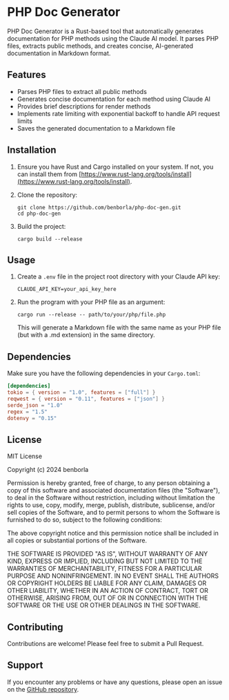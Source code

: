 # PHP Doc Generator

PHP Doc Generator is a Rust-based tool that automatically generates documentation for PHP methods using the Claude AI model. It parses PHP files, extracts public methods, and creates concise, AI-generated documentation in Markdown format.

## Features

- Parses PHP files to extract all public methods
- Generates concise documentation for each method using Claude AI
- Provides brief descriptions for render methods
- Implements rate limiting with exponential backoff to handle API request limits
- Saves the generated documentation to a Markdown file

## Installation

1. Ensure you have Rust and Cargo installed on your system. If not, you can install them from [https://www.rust-lang.org/tools/install](https://www.rust-lang.org/tools/install).

2. Clone the repository:
   ```
   git clone https://github.com/benborla/php-doc-gen.git
   cd php-doc-gen
   ```

3. Build the project:
   ```
   cargo build --release
   ```

## Usage

1. Create a `.env` file in the project root directory with your Claude API key:
   ```
   CLAUDE_API_KEY=your_api_key_here
   ```

2. Run the program with your PHP file as an argument:
   ```
   cargo run --release -- path/to/your/php/file.php
   ```

   This will generate a Markdown file with the same name as your PHP file (but with a .md extension) in the same directory.

## Dependencies

Make sure you have the following dependencies in your `Cargo.toml`:

```toml
[dependencies]
tokio = { version = "1.0", features = ["full"] }
reqwest = { version = "0.11", features = ["json"] }
serde_json = "1.0"
regex = "1.5"
dotenvy = "0.15"
```

## License

MIT License

Copyright (c) 2024 benborla

Permission is hereby granted, free of charge, to any person obtaining a copy
of this software and associated documentation files (the "Software"), to deal
in the Software without restriction, including without limitation the rights
to use, copy, modify, merge, publish, distribute, sublicense, and/or sell
copies of the Software, and to permit persons to whom the Software is
furnished to do so, subject to the following conditions:

The above copyright notice and this permission notice shall be included in all
copies or substantial portions of the Software.

THE SOFTWARE IS PROVIDED "AS IS", WITHOUT WARRANTY OF ANY KIND, EXPRESS OR
IMPLIED, INCLUDING BUT NOT LIMITED TO THE WARRANTIES OF MERCHANTABILITY,
FITNESS FOR A PARTICULAR PURPOSE AND NONINFRINGEMENT. IN NO EVENT SHALL THE
AUTHORS OR COPYRIGHT HOLDERS BE LIABLE FOR ANY CLAIM, DAMAGES OR OTHER
LIABILITY, WHETHER IN AN ACTION OF CONTRACT, TORT OR OTHERWISE, ARISING FROM,
OUT OF OR IN CONNECTION WITH THE SOFTWARE OR THE USE OR OTHER DEALINGS IN THE
SOFTWARE.

## Contributing

Contributions are welcome! Please feel free to submit a Pull Request.

## Support

If you encounter any problems or have any questions, please open an issue on the [GitHub repository](https://github.com/benborla/php-doc-gen/issues).
